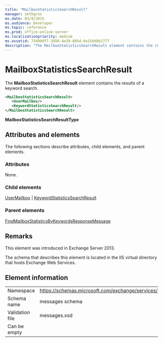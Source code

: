 ```yaml
---
title: "MailboxStatisticsSearchResult"
manager: sethgros
ms.date: 03/9/2015
ms.audience: Developer
ms.topic: reference
ms.prod: office-online-server
ms.localizationpriority: medium
ms.assetid: 73499df7-3d50-4e39-895d-6e15dd8b2777
description: "The MailboxStatisticsSearchResult element contains the results of a keyword search."
---
```


# MailboxStatisticsSearchResult

The **MailboxStatisticsSearchResult** element contains the results of a keyword search. 
  
```XML
<MailboxStatisticsSearchResult>
   <UserMailbox/>
   <KeywordStatisticsSearchResult/>
</MailboxStatisticsSearchResult>
```

**MailboxStatisticsSearchResultType**

## Attributes and elements

The following sections describe attributes, child elements, and parent elements.
  
### Attributes

None.
  
### Child elements

[UserMailbox](usermailbox.md) | [KeywordStatisticsSearchResult](keywordstatisticssearchresult.md)
  
### Parent elements

[FindMailboxStatisticsByKeywordsResponseMessage](findmailboxstatisticsbykeywordsresponsemessage.md)
  
## Remarks

This element was introduced in Exchange Server 2013.
  
The schema that describes this element is located in the IIS virtual directory that hosts Exchange Web Services.
  
## Element information

|||
|:-----|:-----|
|Namespace  <br/> |https://schemas.microsoft.com/exchange/services/2006/messages  <br/> |
|Schema name  <br/> |messages schema  <br/> |
|Validation file  <br/> |messages.xsd  <br/> |
|Can be empty  <br/> ||
   

